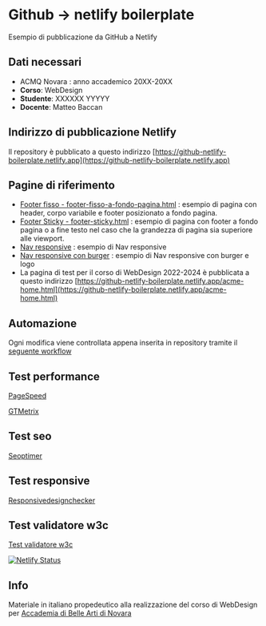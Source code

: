 # Github -> netlify boilerplate

Esempio di pubblicazione da GitHub a Netlify

## Dati necessari

- ACMQ Novara : anno accademico 20XX-20XX
- __Corso__: WebDesign
- __Studente__: XXXXXX YYYYY
- __Docente__: Matteo Baccan

## Indirizzo di pubblicazione Netlify

Il repository è pubblicato a questo indirizzo [https://github-netlify-boilerplate.netlify.app](https://github-netlify-boilerplate.netlify.app)

## Pagine di riferimento

- [Footer fisso - footer-fisso-a-fondo-pagina.html](https://github-netlify-boilerplate.netlify.app/footer-fisso-a-fondo-pagina.html) : esempio di pagina con header, corpo variabile e footer posizionato a fondo pagina.
- [Footer Sticky - footer-sticky.html](https://github-netlify-boilerplate.netlify.app/footer-sticky.html) : esempio di pagina con footer a fondo pagina o a fine testo nel caso che la grandezza di pagina sia superiore alle viewport.
- [Nav responsive](https://nav-responsive.html) : esempio di Nav responsive
- [Nav responsive con burger](https://nav-responsive2.html) : esempio di Nav responsive con burger e logo
- La pagina di test per il corso di WebDesign 2022-2024 è pubblicata a questo indirizzo [https://github-netlify-boilerplate.netlify.app/acme-home.html](https://github-netlify-boilerplate.netlify.app/acme-home.html)

## Automazione

Ogni modifica viene controllata appena inserita in repository tramite il [seguente workflow](https://github.com/matteobaccan/github-netlify-boilerplate/blob/main/.github/workflows/main.yml)

## Test performance

[PageSpeed](https://pagespeed.web.dev/report?url=https%3A%2F%2Fgithub-netlify-boilerplate.netlify.app%2F)

[GTMetrix](https://gtmetrix.com/reports/github-netlify-boilerplate.netlify.app/6oLETqoh/)

## Test seo

[Seoptimer](https://www.seoptimer.com/github-netlify-boilerplate.netlify.app)

## Test responsive

[Responsivedesignchecker](https://responsivedesignchecker.com/checker.php?url=https%3A%2F%2Fgithub-netlify-boilerplate.netlify.app%2Facme-home.html&width=1400&height=700)

## Test validatore w3c

[Test validatore w3c](https://validator.w3.org/nu/?doc=https%3A%2F%2Fgithub-netlify-boilerplate.netlify.app%2Facme-home.html)

[![Netlify Status](https://api.netlify.com/api/v1/badges/70026311-956c-41d1-819d-633391ab5ff2/deploy-status)](https://app.netlify.com/sites/github-netlify-boilerplate/deploys)

## Info

Materiale in italiano propedeutico alla realizzazione del corso di WebDesign per [Accademia di Belle Arti di Novara](http://www.acmenovara.it/)
